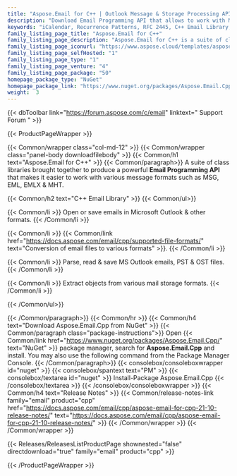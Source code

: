 ```yaml
---
title: "Aspose.Email for C++ | Outlook Message & Storage Processing API"
description: "Download Email Programming API that allows to work with MSG, EML, EMLX, MHT, PST, OST. Application developers can create, convert or manipulate most commonly used message formats within the native C++ applications, without relying on Office Automation or Microsoft Outlook application. "
keywords: "iCalendar, Recurrence Patterns, RFC 2445, C++ Email Library, C++ Outlook Library "
family_listing_page_title: "Aspose.Email for C++"
family_listing_page_description: "Aspose.Email for C++ is a suite of class libraries brought together to produce a powerful email programming API that makes it easier to work with a number of email message formats such as MSG, EML, EMLX and MHT."
family_listing_page_iconurl: "https://www.aspose.cloud/templates/aspose/App_Themes/V3/images/email/272x272/aspose_email-for-cpp.png"
family_listing_page_selfHosted: "1"
family_listing_page_type: "1"
family_listing_page_venture: "4"
family_listing_page_package: "50"
homepage_package_type: "NuGet"
homepage_package_link: "https://www.nuget.org/packages/Aspose.Email.Cpp/"
weight:  3
---
```


{{< dbToolbar link="https://forum.aspose.com/c/email" linktext=" Support Forum " >}}


{{< ProductPageWrapper >}}

<!-- ProductPageContent-->
{{< Common/wrapper class="col-md-12" >}}
{{< Common/wrapper class="panel-body downloadfilebody" >}}
{{< Common/h1 text="Aspose.Email for C++" >}}
{{< Common/paragraph>}}
A suite of class libraries brought together to produce a powerful <b>Email Programming API</b> that makes it easier to work with various message formats such as MSG, EML, EMLX & MHT.

{{< Common/h2 text="C++ Email Library"  >}}
 {{< Common/ul>}}
 
   {{< Common/li >}} Open or save emails in Microsoft Outlook & other formats. {{< /Common/li >}}

   {{< Common/li >}} {{< Common/link href="https://docs.aspose.com/email/cpp/supported-file-formats/" text="Conversion of email files to various formats"  >}}. {{< /Common/li >}}

   {{< Common/li >}} Parse, read & save MS Outlook emails, PST & OST files. {{< /Common/li >}}

   {{< Common/li >}} Extract objects from various mail storage formats. {{< /Common/li >}}

 {{< /Common/ul>}}

{{< /Common/paragraph>}}
{{< Common/hr >}}
{{< Common/h4 text="Download Aspose.Email.Cpp from NuGet"  >}}
{{< Common/paragraph class="package-instructions">}}
Open {{< Common/link href="https://www.nuget.org/packages/Aspose.Email.Cpp/" text="NuGet"  >}} package manager, search for <b>Aspose.Email.Cpp</b> and install. You may also use the following command from the Package Manager Console.
 {{< /Common/paragraph>}}
{{< consolebox/consoleboxwrapper id="nuget" >}}
       {{< consolebox/spantext text="PM" >}}
       {{< consolebox/textarea id="nuget" >}} Install-Package Aspose.Email.Cpp {{< /consolebox/textarea >}}
{{< /consolebox/consoleboxwrapper >}}
{{< Common/h4 text="Release Notes"  >}}
{{< Common/release-notes-link family="email" product="cpp" href="https://docs.aspose.com/email/cpp/aspose-email-for-cpp-21-10-release-notes/" text="https://docs.aspose.com/email/cpp/aspose-email-for-cpp-21-10-release-notes/"  >}}
{{< /Common/wrapper >}}
{{< /Common/wrapper >}}

<!-- /ProductPageContent-->



<!-- ReleasesListProductPage-->
   {{< Releases/ReleasesListProductPage shownested="false"  directdownload="true" family="email" product="cpp" >}}
<!-- /ReleasesListProductPage-->

{{< /ProductPageWrapper >}}

